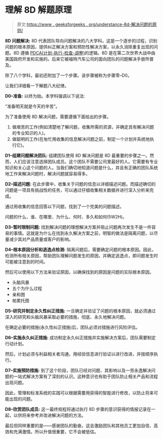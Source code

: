 # 理解 8D 解题原理

> 原文:[https://www . geeksforgeeks . org/understance-8d-解决问题的原则/](https://www.geeksforgeeks.org/understanding-8d-principle-of-problem-solving/)

**8D 问题解决:**
8D 代表团队导向问题解决的八大学科。这是一个逐步的过程，识别问题的根本原因，提供纠正解决方案和预防性解决方案，以永久消除重复出现的问题。8D 遵循 [PDCA(计划-执行-检查-调整)](https://www.geeksforgeeks.org/overview-of-pdca-cycle/)的逻辑。8D 是在第二次世界大战中由美国政府开发和实施的。后来它被福特汽车公司的面向团队的问题解决手册所普及。

除了八个学科，最初还附加了一个步骤。该步骤被称为步骤零–D0。

让我们详细看一下解题八大纪律。

**D0–准备:**
以终为始。本学科强调以下说法:

“准备明天就是今天的辛苦”。

为了准备使用 8D 解决问题，需要遵循下面给出的步骤。

1.  做艰苦的工作(例如清楚地了解问题，收集所需的资源，并确定具有解决问题的专业知识的人)。
2.  做聪明的工作(在匆忙用收集的信息解决问题之前，制定一个计划并系统地执行它)。

**D1–组建问题解决团队:**
组建团队使用 8D 解决问题是 8D 最重要的步骤之一。然而，人们应该注意选择团队成员。这个团队不需要公司里最好的人。它需要有专业知识和关心这个问题的人。当我们确切地知道问题是什么，并且有正确的团队系统地工作来解决问题时，解决问题就容易得多。

**D2–描述问题:**
在此步骤中，收集关于问题的信息以详细描述问题。而描述确切的问题是一项具有挑战性的任务，可以通过仔细收集相关数据并进行深入分析来完成。

通过用收集的信息回答以下问题，找到了一个完美的问题描述。

问题的什么、谁、在哪里、为什么、何时、多久和如何(5W2H)。

**D3–暂时限制问题:**
找到解决问题的理想解决方案并阻止问题再次发生不是一件容易的事情。这就是为什么在找到永久解决方案之前，明智的做法是隔离问题，以尽量减少其对产品质量或客户的影响。

**D4–根本原因分析和逃逸点检测:**
隔离问题后，需要确定问题的根本原因。因此，检测所有相关原因，帮助团队理解问题发生的原因，并确定逃逸点，即问题发生时可能被注意到的时间。

然后可以使用以下方法来验证原因，以确保找到的原因是问题的实际根本原因。

*   头脑风暴
*   五个为什么过程
*   亲和图
*   帕累托图

**D5–研究并制定永久性纠正措施:**
一旦确定并验证了问题的根本原因，就必须通过深入的研究和头脑风暴采取必要的措施，彻底、永久地解决问题。

在确定必要的措施(永久性纠正措施)后，团队必须对措施进行风险评估。

**D6–实施永久纠正措施:**
成功制定永久纠正措施并实施解决方案后，团队需要制定行动计划。

然后，计划必须与利益相关者沟通，用经验信息进行验证以进行改进，并按顺序执行。

**D7–实施预防措施:**
到了这个阶段，团队已经对问题、其影响以及一劳永逸解决问题的一站式解决方案有了深刻的认识。这种意识也有助于团队防止相关产品和流程出现问题。

因此，管理和标准系统的实践可以根据需要用获得的智能进行修改，以防止将来可能出现的问题。

**D8–欣赏团队成员:**
这一最终规程将通过执行 8D 步骤的意识获得的情报记录在一起，以供将来参考并改进解决问题的方法。

最后但同样重要的是——感谢团队的勤奋。这会激励团队和其他员工更加自信、高效和充满激情。所以升值很重要，它不会被低估。